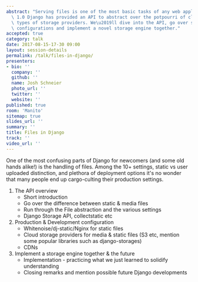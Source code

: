 ```yaml
---
abstract: "Serving files is one of the most basic tasks of any web application. Since\
  \ 1.0 Django has provided an API to abstract over the potpourri of cloud and other\
  \ types of storage providers. We\u2019ll dive into the API, go over some recommended\
  \ configurations and implement a novel storage engine together."
accepted: true
category: talk
date: 2017-08-15-17-30 09:00
layout: session-details
permalink: /talk/files-in-django/
presenters:
- bio: ''
  company: ''
  github: ''
  name: Josh Schneier
  photo_url: ''
  twitter: ''
  website: ''
published: true
room: 'Manito'
sitemap: true
slides_url: ''
summary: ''
title: Files in Django
track: ''
video_url: ''
---
```


One of the most confusing parts of Django for newcomers (and some old hands alike!) is the handling of files. Among the 10+ settings, static vs user uploaded distinction, and plethora of deployment options it's no wonder that many people end up cargo-culting their production settings.

1. The API overview
     * Short introduction
     * Go over the difference between static & media files
     * Run through the File abstraction and the various settings
     * Django Storage API, collectstatic etc
2.  Production & Development configuration
     * Whitenoise/dj-static/Nginx for static files
     * Cloud storage providers for media & static files (S3 etc, mention some popular libraries such as django-storages)
     * CDNs
3.  Implement a storage engine together & the future
     * Implementation - practicing what we just learned to solidify understanding
     * Closing remarks and mention possible future Django developments
